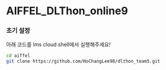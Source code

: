 # AIFFEL_DLThon_online9

### 초기 설정
아래 코드를 lms cloud shell에서 실행해주세요!

```bash
cd aiffel
git clone https://github.com/HoChangLee98/dlthon_team5.git
```
